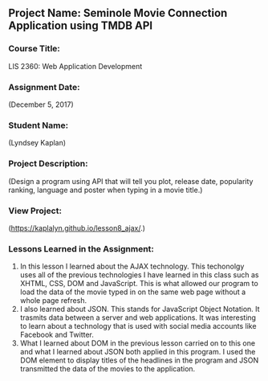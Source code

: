## Project Name:  Seminole Movie Connection Application using TMDB API

### Course Title:
LIS 2360:  Web Application Development

### Assignment Date:  
(December 5, 2017) 

### Student Name:  
(Lyndsey Kaplan)

### Project Description:
(Design a program using API that will tell you plot, release date, popularity ranking, language and
poster when typing in a movie title.)

### View Project:
(https://kaplalyn.github.io/lesson8_ajax/.)

### Lessons Learned in the Assignment:
1. In this lesson I learned about the AJAX technology. This techonolgy uses all of the previous technologies I have learned in this class such as XHTML, CSS, DOM and JavaScript. This is what allowed our program to load the data of the movie typed in on the same web page without a whole page refresh.
2. I also learned about JSON. This stands for JavaScript Object Notation. It trasmits data between a server and web applications. It was interesting to learn about a technology that is used with social media accounts like Facebook and Twitter. 
3. What I learned about DOM in the previous lesson carried on to this one and what I learned about JSON both applied in this program. I used the DOM element to display titles of the headlines in the program and JSON transmitted the data of the movies to the application. 
